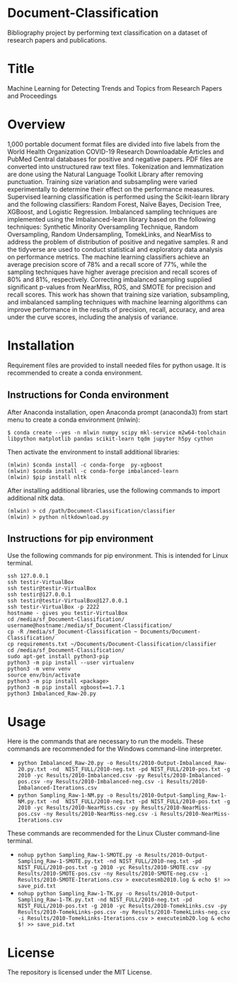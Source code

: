 # Document-Classification

Bibliography project by performing text classification on a dataset of research papers and publications.
# Title
Machine Learning for Detecting Trends and Topics from Research Papers and Proceedings
# Overview
1,000 portable document format files are divided into five labels from the World Health Organization COVID-19 Research Downloadable Articles and PubMed Central databases for positive and negative papers. PDF files are converted into unstructured raw text files. Tokenization and lemmatization are done using the Natural Language Toolkit Library after removing punctuation. Training size variation and subsampling were varied experimentally to determine their effect on the performance measures. Supervised learning classification is performed using the Scikit-learn library and the following classifiers: Random Forest, Naïve Bayes, Decision Tree, XGBoost, and Logistic Regression. Imbalanced sampling techniques are implemented using the Imbalanced-learn library based on the following techniques: Synthetic Minority Oversampling Technique, Random Oversampling, Random Undersampling, TomekLinks, and NearMiss to address the problem of distribution of positive and negative samples. R and the tidyverse are used to conduct statistical and exploratory data analysis on performance metrics. The machine learning classifiers achieve an average precision score of 78% and a recall score of 77%, while the sampling techniques have higher average precision and recall scores of 80% and 81%, respectively. Correcting imbalanced sampling supplied significant p-values from NearMiss, ROS, and SMOTE for precision and recall scores. This work has shown that training size variation, subsampling, and imbalanced sampling techniques with machine learning algorithms can improve performance in the results of precision, recall, accuracy, and area under the curve scores, including the analysis of variance.
# Installation
Requirement files are provided to install needed files for python usage. It is recommended to create a conda environment. 
## Instructions for Conda environment
After Anaconda installation, open Anaconda prompt (anaconda3) from start menu to create a conda environment (mlwin): 

    $ conda create --yes -n mlwin numpy scipy mkl-service m2w64-toolchain libpython matplotlib pandas scikit-learn tqdm jupyter h5py cython

Then activate the environment to install additional libraries:

```$ activate mlwin
(mlwin) $conda install -c conda-forge  py-xgboost
(mlwin) $conda install -c conda-forge imbalanced-learn
(mlwin) $pip install nltk
```
After installing additional libraries, use the following commands to import additional nltk data. 
```
(mlwin) > cd /path/Document-Classification/classifier
(mlwin) > python nltkdownload.py
```

## Instructions for pip environment
Use the following commands for pip environment. This is intended for Linux terminal.
```
ssh 127.0.0.1
ssh testir-VirtualBox
ssh testir@testir-VirtualBox
ssh testir@127.0.0.1
ssh testir@testir-VirtualBox@127.0.0.1
ssh testir-VirtualBox -p 2222
hostname - gives you testir-VirtualBox 
cd /media/sf_Document-Classification/
username@hostname:/media/sf_Document-Classification/
cp -R /media/sf_Document-Classification ~ Documents/Document-Classification/
cp requirements.txt ~/Documents/Document-Classification/classifier
cd /media/sf_Document-Classification/
sudo apt-get install python3-pip
python3 -m pip install --user virtualenv
python3 -m venv venv
source env/bin/activate
python3 -m pip install <package>
python3 -m pip install xgboost==1.7.1
python3 Imbalanced_Raw-20.py
```

# Usage
Here is the commands that are necessary to run the models.
These commands are recommended for the Windows command-line interpreter. 
 - `python Imbalanced_Raw-20.py -o Results/2010-Output-Imbalanced_Raw-20.py.txt -nd  NIST_FULL/2010-neg.txt -pd NIST_FULL/2010-pos.txt -g 2010 -yc Results/2010-Imbalanced.csv -py Results/2010-Imbalanced-pos.csv -ny Results/2010-Imbalanced-neg.csv -i Results/2010-Imbalanced-Iterations.csv`
 - `python Sampling_Raw-1-NM.py -o Results/2010-Output-Sampling_Raw-1-NM.py.txt -nd  NIST_FULL/2010-neg.txt -pd NIST_FULL/2010-pos.txt -g 2010 -yc Results/2010-NearMiss.csv -py Results/2010-NearMiss-pos.csv -ny Results/2010-NearMiss-neg.csv -i Results/2010-NearMiss-Iterations.csv`<br />

These commands are recommended for the Linux Cluster command-line terminal.
 - `nohup python Sampling_Raw-1-SMOTE.py -o Results/2010-Output-Sampling_Raw-1-SMOTE.py.txt -nd NIST_FULL/2010-neg.txt -pd NIST_FULL/2010-pos.txt -g 2010 -yc Results/2010-SMOTE.csv -py Results/2010-SMOTE-pos.csv -ny Results/2010-SMOTE-neg.csv -i Results/2010-SMOTE-Iterations.csv > executesmb2010.log &
echo $! >> save_pid.txt`
 -  `nohup python Sampling_Raw-1-TK.py -o Results/2010-Output-Sampling_Raw-1-TK.py.txt -nd NIST_FULL/2010-neg.txt -pd NIST_FULL/2010-pos.txt -g 2010 -yc Results/2010-TomekLinks.csv -py Results/2010-TomekLinks-pos.csv -ny Results/2010-TomekLinks-neg.csv -i Results/2010-TomekLinks-Iterations.csv > executeimb20.log &
echo $! >> save_pid.txt`


# License
The repository is licensed under the MIT License.
